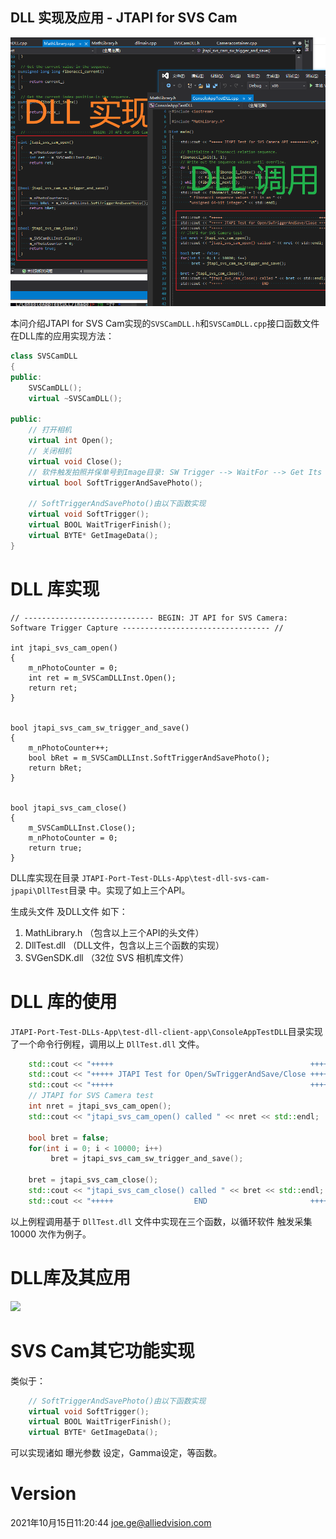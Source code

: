 DLL 实现及应用 - JTAPI for SVS Cam
---

![](screenshot-dll-library-and-client-clear.png)

本问介绍JTAPI for SVS Cam实现的`SVSCamDLL.h`和`SVSCamDLL.cpp`接口函数文件在DLL库的应用实现方法：
```c++
class SVSCamDLL  
{
public:
	SVSCamDLL(); 
    virtual ~SVSCamDLL();

public:
    // 打开相机
    virtual int Open();
    // 关闭相机
    virtual void Close();
	// 软件触发拍照并保单号到Image目录: SW Trigger --> WaitFor --> Get Its Image
    virtual bool SoftTriggerAndSavePhoto();

    // SoftTriggerAndSavePhoto()由以下函数实现
	virtual void SoftTrigger(); 
	virtual BOOL WaitTrigerFinish();
	virtual BYTE* GetImageData();
}
```

# DLL 库实现

```
// ----------------------------- BEGIN: JT API for SVS Camera: Software Trigger Capture --------------------------------- //

int jtapi_svs_cam_open()
{
    m_nPhotoCounter = 0;
    int ret = m_SVSCamDLLInst.Open(); 
    return ret;
}


bool jtapi_svs_cam_sw_trigger_and_save()
{
    m_nPhotoCounter++;
    bool bRet = m_SVSCamDLLInst.SoftTriggerAndSavePhoto(); 
    return bRet;
}


bool jtapi_svs_cam_close()
{
    m_SVSCamDLLInst.Close();
    m_nPhotoCounter = 0; 
    return true;
}

```

DLL库实现在目录 `JTAPI-Port-Test-DLLs-App\test-dll-svs-cam-jpapi\DllTest`目录 中。实现了如上三个API。

生成头文件 及DLL文件 如下：
1. MathLibrary.h （包含以上三个API的头文件）
2. DllTest.dll （DLL文件，包含以上三个函数的实现）
3. SVGenSDK.dll （32位 SVS 相机库文件）

# DLL 库的使用

`JTAPI-Port-Test-DLLs-App\test-dll-client-app\ConsoleAppTestDLL`目录实现了一个命令行例程，调用以上 `DllTest.dll` 文件。

```c++
    std::cout << "+++++                                            ++++++++!\n";
    std::cout << "+++++ JTAPI Test for Open/SwTriggerAndSave/Close ++++++++!\n";
    std::cout << "+++++                                            ++++++++!\n";
    // JTAPI for SVS Camera test 
    int nret = jtapi_svs_cam_open();
    std::cout << "jtapi_svs_cam_open() called " << nret << std::endl;

    bool bret = false;
    for(int i = 0; i < 10000; i++)
         bret = jtapi_svs_cam_sw_trigger_and_save();

    bret = jtapi_svs_cam_close();
    std::cout << "jtapi_svs_cam_close() called " << bret << std::endl;
    std::cout << "+++++                  END                       ++++++++!\n";
```

以上例程调用基于  `DllTest.dll` 文件中实现在三个函数，以循环软件 触发采集 10000 次作为例子。



# DLL库及其应用
![](screenshot-run.gif)



# SVS Cam其它功能实现
类似于：
```c++
	// SoftTriggerAndSavePhoto()由以下函数实现
	virtual void SoftTrigger(); 
	virtual BOOL WaitTrigerFinish();
	virtual BYTE* GetImageData();
```
可以实现诸如 曝光参数 设定，Gamma设定，等函数。

# Version 
2021年10月15日11:20:44
joe.ge@alliedvision.com













